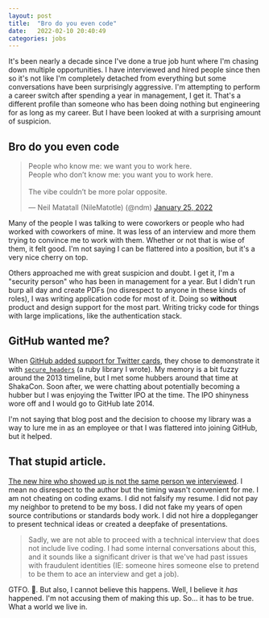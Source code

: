 ```yaml
---
layout: post
title:  "Bro do you even code"
date:   2022-02-10 20:40:49
categories: jobs
---
```


It's been nearly a decade since I've done a true job hunt where I'm chasing down multiple opportunities. I have interviewed and hired people since then so it's not like I'm completely detached from everything but some conversations have been surprisingly aggressive. I'm attempting to perform a career switch after spending a year in management, I get it. That's a different profile than someone who has been doing nothing but engineering for as long as my career. But I have been looked at with a surprising amount of suspicion.

## Bro do you even code

<blockquote class="twitter-tweet"><p lang="en" dir="ltr">People who know me: we want you to work here. <br>People who don’t know me: you want you to work here. <br><br>The vibe couldn’t be more polar opposite.</p>&mdash; Neil Matatall (NileMatotle) (@ndm) <a href="https://twitter.com/ndm/status/1486039542193070081?ref_src=twsrc%5Etfw">January 25, 2022</a></blockquote> <script async src="https://platform.twitter.com/widgets.js" charset="utf-8"></script>

Many of the people I was talking to were coworkers or people who had worked with coworkers of mine. It was less of an interview and more them trying to convince me to work with them. Whether or not that is wise of them, it felt good. I'm not saying I can be flattered into a position, but it's a very nice cherry on top. 

Others approached me with great suspicion and doubt. I get it, I'm a "security person" who has been in management for a year. But I didn't run burp all day and create PDFs (no disrespect to anyone in these kinds of roles), I was writing application code for most of it. Doing so **without** product and design support for the most part. Writing tricky code for things with large implications, like the authentication stack. 

## GitHub wanted me? 

When [GitHub added support for Twitter cards](https://github.blog/2013-01-24-github-now-supports-twitter-cards/), they chose to demonstrate it with [`secure_headers`](https://github.com/github/secure_headers) (a ruby library I wrote). My memory is a bit fuzzy around the 2013 timeline, but I met some hubbers around that time at ShakaCon. Soon after, we were chatting about potentially becoming a hubber but I was enjoying the Twitter IPO at the time. The IPO shinyness wore off and I would go to GitHub late 2014.

I'm not saying that blog post and the decision to choose my library was a way to lure me in as an employee or that I was flattered into joining GitHub, but it helped. 

## That stupid article.

[The new hire who showed up is not the same person we interviewed](https://www.askamanager.org/2022/01/the-new-hire-who-showed-up-is-not-the-same-person-we-interviewed.html). I mean no disrespect to the author but the timing wasn't convenient for me. I am not cheating on coding exams. I did not falsify my resume. I did not pay my neighbor to pretend to be my boss. I did not fake my years of open source contributions or standards body work. I did not hire a doppleganger to present technical ideas or created a deepfake of presentations.

> Sadly, we are not able to proceed with a technical interview that does not include live coding. I had some internal conversations about this, and it sounds like a significant driver is that we've had past issues with fraudulent identities (IE: someone hires someone else to pretend to be them to ace an interview and get a job).

GTFO. 🚩. But also, I cannot believe this happens. Well, I believe it _has_ happened. I'm not accusing them of making this up. So... it has to be true. What a world we live in.
